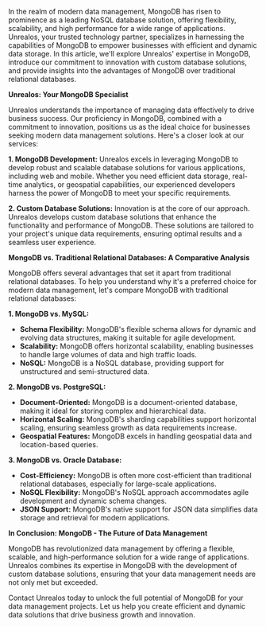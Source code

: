 <!--- 
  title: Mastering Data Management with Unrealos: A Comprehensive Guide to MongoDB
-->

In the realm of modern data management, MongoDB has risen to prominence as a leading NoSQL database solution, offering flexibility, scalability, and high performance for a wide range of applications. Unrealos, your trusted technology partner, specializes in harnessing the capabilities of MongoDB to empower businesses with efficient and dynamic data storage. In this article, we'll explore Unrealos' expertise in MongoDB, introduce our commitment to innovation with custom database solutions, and provide insights into the advantages of MongoDB over traditional relational databases.

**Unrealos: Your MongoDB Specialist**

Unrealos understands the importance of managing data effectively to drive business success. Our proficiency in MongoDB, combined with a commitment to innovation, positions us as the ideal choice for businesses seeking modern data management solutions. Here's a closer look at our services:

**1. MongoDB Development:**
Unrealos excels in leveraging MongoDB to develop robust and scalable database solutions for various applications, including web and mobile. Whether you need efficient data storage, real-time analytics, or geospatial capabilities, our experienced developers harness the power of MongoDB to meet your specific requirements.

**2. Custom Database Solutions:**
Innovation is at the core of our approach. Unrealos develops custom database solutions that enhance the functionality and performance of MongoDB. These solutions are tailored to your project's unique data requirements, ensuring optimal results and a seamless user experience.

**MongoDB vs. Traditional Relational Databases: A Comparative Analysis**

MongoDB offers several advantages that set it apart from traditional relational databases. To help you understand why it's a preferred choice for modern data management, let's compare MongoDB with traditional relational databases:

**1. MongoDB vs. MySQL:**
   - **Schema Flexibility:** MongoDB's flexible schema allows for dynamic and evolving data structures, making it suitable for agile development.
   - **Scalability:** MongoDB offers horizontal scalability, enabling businesses to handle large volumes of data and high traffic loads.
   - **NoSQL:** MongoDB is a NoSQL database, providing support for unstructured and semi-structured data.

**2. MongoDB vs. PostgreSQL:**
   - **Document-Oriented:** MongoDB is a document-oriented database, making it ideal for storing complex and hierarchical data.
   - **Horizontal Scaling:** MongoDB's sharding capabilities support horizontal scaling, ensuring seamless growth as data requirements increase.
   - **Geospatial Features:** MongoDB excels in handling geospatial data and location-based queries.

**3. MongoDB vs. Oracle Database:**
   - **Cost-Efficiency:** MongoDB is often more cost-efficient than traditional relational databases, especially for large-scale applications.
   - **NoSQL Flexibility:** MongoDB's NoSQL approach accommodates agile development and dynamic schema changes.
   - **JSON Support:** MongoDB's native support for JSON data simplifies data storage and retrieval for modern applications.

**In Conclusion: MongoDB - The Future of Data Management**

MongoDB has revolutionized data management by offering a flexible, scalable, and high-performance solution for a wide range of applications. Unrealos combines its expertise in MongoDB with the development of custom database solutions, ensuring that your data management needs are not only met but exceeded.

Contact Unrealos today to unlock the full potential of MongoDB for your data management projects. Let us help you create efficient and dynamic data solutions that drive business growth and innovation.
